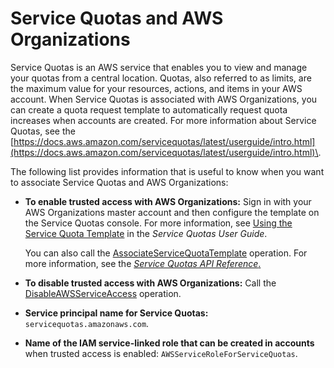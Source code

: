 # Service Quotas and AWS Organizations<a name="services-that-can-integrate-service-quotas"></a>

Service Quotas is an AWS service that enables you to view and manage your quotas from a central location\. Quotas, also referred to as limits, are the maximum value for your resources, actions, and items in your AWS account\. When Service Quotas is associated with AWS Organizations, you can create a quota request template to automatically request quota increases when accounts are created\. For more information about Service Quotas, see the [https://docs.aws.amazon.com/servicequotas/latest/userguide/intro.html](https://docs.aws.amazon.com/servicequotas/latest/userguide/intro.html)\.

The following list provides information that is useful to know when you want to associate Service Quotas and AWS Organizations: 
+ **To enable trusted access with AWS Organizations:** Sign in with your AWS Organizations master account and then configure the template on the Service Quotas console\. For more information, see [Using the Service Quota Template](https://docs.aws.amazon.com/servicequotas/latest/userguide/organization-templates.html) in the *Service Quotas User Guide*\. 

  You can also call the [AssociateServiceQuotaTemplate](https://docs.aws.amazon.com/servicequotas/2019-06-24/apireference/API_AssociateServiceQuotaTemplate.html) operation\. For more information, see the [*Service Quotas API Reference*\.](https://docs.aws.amazon.com/servicequotas/2019-06-24/apireference/Welcome.html) 
+ **To disable trusted access with AWS Organizations:** Call the [DisableAWSServiceAccess](https://docs.aws.amazon.com/organizations/latest/APIReference/API_DisableAWSServiceAccess.html) operation\.
+ **Service principal name for Service Quotas:** `servicequotas.amazonaws.com`\.
+ **Name of the IAM service\-linked role that can be created in accounts** when trusted access is enabled: `AWSServiceRoleForServiceQuotas`\.